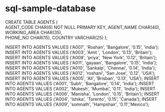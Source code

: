 # sql-sample-database

CREATE TABLE  AGENTS
   (	
    AGENT_CODE CHAR(6) NOT NULL PRIMARY KEY, 
	AGENT_NAME CHAR(40), 
	WORKING_AREA CHAR(35),  
	PHONE_NO CHAR(15), 
	COUNTRY VARCHAR(25) 
	 );
   
   
   INSERT INTO AGENTS VALUES ('A007', 'Roshan', 'Bangalore', '0.15', 'india');
INSERT INTO AGENTS VALUES ('A003', 'Amit ', 'London', '0.13',  'Britain');
INSERT INTO AGENTS VALUES ('A008', 'priya', 'New York', '0.12', 'Britain');
INSERT INTO AGENTS VALUES ('A011', 'gayaan', 'Bangalore', '0.15', 'India');
INSERT INTO AGENTS VALUES ('A010', 'Sankalp', 'Chennai', '0.14', 'India');
INSERT INTO AGENTS VALUES ('A012', 'roshani', 'San Jose', '0.12', 'USA');
INSERT INTO AGENTS VALUES ('A005', 'Ali', 'Brisban', '0.13', 'USA');
INSERT INTO AGENTS VALUES ('A001', 'Subh', 'Bangalore', '0.14', 'India');
INSERT INTO AGENTS VALUES ('A002', 'Mukesh', 'Mumbai', '0.11', 'India');
INSERT INTO AGENTS VALUES ('A006', 'Manisha', 'London', '0.15', 'Britain');
INSERT INTO AGENTS VALUES ('A004', 'Ishika', 'Torento', '0.15', 'Canada');
INSERT INTO AGENTS VALUES ('A009', 'somnath', 'Hampshair', '0.11','Mexico');
